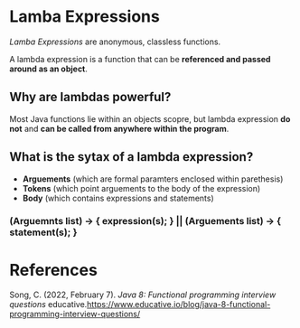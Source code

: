# Lamba Expressions 

*Lamba Expressions* are anonymous, classless functions. 


A lambda expression is a function that can be **referenced 
and passed around as an object**. 

## Why are lambdas powerful? 
Most Java functions lie within an objects scopre, but lambda
expression **do not** and **can be called from anywhere within 
the program**. 

## What is the sytax of a lambda expression? 
- **Arguements** (which are formal paramters enclosed within parethesis) 
- **Tokens** (which point arguements to the body of the expression) 
- **Body** (which contains expressions and statements) 

### (Arguemnts list) -> { expression(s); } || (Arguements list) -> { statement(s); } 

# References 
Song, C. (2022, February 7). *Java 8: Functional programming interview questions* 
	educative.<https://www.educative.io/blog/java-8-functional-programming-interview-questions/> 

